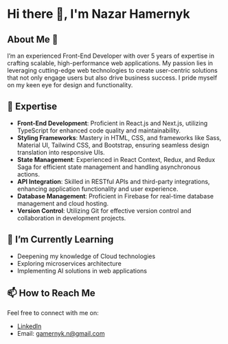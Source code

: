 # Hi there 👋, I'm Nazar Hamernyk

## About Me 🚀
I’m an experienced Front-End Developer with over 5 years of expertise in crafting scalable, high-performance web applications. My passion lies in leveraging cutting-edge web technologies to create user-centric solutions that not only engage users but also drive business success. I pride myself on my keen eye for design and functionality.

## 🔭 Expertise
- **Front-End Development**: Proficient in React.js and Next.js, utilizing TypeScript for enhanced code quality and maintainability.
- **Styling Frameworks**: Mastery in HTML, CSS, and frameworks like Sass, Material UI, Tailwind CSS, and Bootstrap, ensuring seamless design translation into responsive UIs.
- **State Management**: Experienced in React Context, Redux, and Redux Saga for efficient state management and handling asynchronous actions.
- **API Integration**: Skilled in RESTful APIs and third-party integrations, enhancing application functionality and user experience.
- **Database Management**: Proficient in Firebase for real-time database management and cloud hosting.
- **Version Control**: Utilizing Git for effective version control and collaboration in development projects.

## 🌱 I’m Currently Learning
- Deepening my knowledge of Cloud technologies
- Exploring microservices architecture
- Implementing AI solutions in web applications

## 📫 How to Reach Me
Feel free to connect with me on:
- [LinkedIn]([https://www.linkedin.com/in/nazar-hamernyk-1a94b3175/])
- Email: [gamernyk.n@gmail.com](mailto:gamernyk.n@gmail.com)
